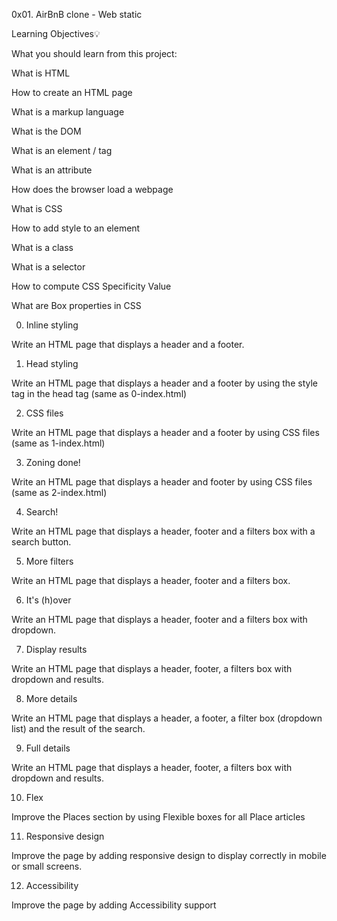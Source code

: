 0x01. AirBnB clone - Web static

Learning Objectives💡

What you should learn from this project:



What is HTML

How to create an HTML page

What is a markup language

What is the DOM

What is an element / tag

What is an attribute

How does the browser load a webpage

What is CSS

How to add style to an element

What is a class

What is a selector

How to compute CSS Specificity Value

What are Box properties in CSS

0. Inline styling

Write an HTML page that displays a header and a footer.

1. Head styling

Write an HTML page that displays a header and a footer by using the style tag in the head tag (same as 0-index.html)

2. CSS files

Write an HTML page that displays a header and a footer by using CSS files (same as 1-index.html)

3. Zoning done!

Write an HTML page that displays a header and footer by using CSS files (same as 2-index.html)

4. Search!

Write an HTML page that displays a header, footer and a filters box with a search button.

5. More filters

Write an HTML page that displays a header, footer and a filters box.

6. It's (h)over

Write an HTML page that displays a header, footer and a filters box with dropdown.

7. Display results

Write an HTML page that displays a header, footer, a filters box with dropdown and results.

8. More details

Write an HTML page that displays a header, a footer, a filter box (dropdown list) and the result of the search.

9. Full details

Write an HTML page that displays a header, footer, a filters box with dropdown and results.

10. Flex

Improve the Places section by using Flexible boxes for all Place articles

11. Responsive design

Improve the page by adding responsive design to display correctly in mobile or small screens.

12. Accessibility

Improve the page by adding Accessibility support
